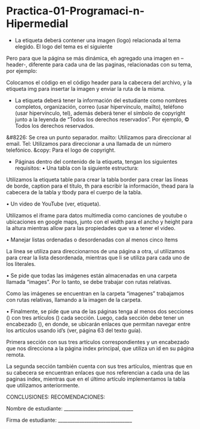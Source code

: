# Practica-01-Programaci-n-Hipermedial


-	La etiqueta deberá contener una imagen (logo) relacionada al tema elegido.
El logo del tema es el siguiente
 
 

Pero para que la página se más dinámica, eh agregado una imagen en –header-, diferente para cada una de las paginas, relacionadas con su tema, por ejemplo:
 
 

Colocamos el código en el código header para la cabecera del archivo, y la etiqueta img para insertar la imagen y enviar la ruta de la misma.
-	La etiqueta deberá tener la información del estudiante como nombres completos, organización, correo (usar hipervínculo, mailto), teléfono (usar hipervínculo, tel), además deberá tener el símbolo de copyright junto a la leyenda de “Todos los derechos reservados”. Por ejemplo, © Todos los derechos reservados.

 
 

&#8226: Se crea un punto separador.
mailto: Utilizamos para direccionar al email.
Tel: Utilizamos para direccionar a una llamada de un número telefónico.
&copy: Para el logo de copyright.

-	Páginas dentro del contenido de la etiqueta, tengan los siguientes requisitos:
•	Una tabla con la siguiente estructura:
 
 

Utilizamos la etiqueta table para crear la tabla border para crear las líneas de borde, caption para el título, th para escribir la información, thead para la cabecera de la tabla y tbody para el cuerpo de la tabla.

•	Un video de YouTube (ver, etiqueta).
 
 

Utilizamos el iframe para datos multimedia como canciones de youtube o ubicaciones en google maps, junto con el width para el ancho y height para la altura mientras allow para las propiedades que va a tener el video.

•	Manejar listas ordenadas o desordenadas con al menos cinco ítems
  

La línea <a name> se utiliza para direccionarnos de una página a otra, ul utilizamos para crear la lista desordenada, mientras que li se utiliza para cada uno de los literales.

•	Se pide que todas las imágenes están almacenadas en una carpeta llamada “images”. Por lo tanto, se debe trabajar con rutas relativas.
 
 
Como las imágenes se encuentran en la carpeta “imagenes” trabajamos con rutas relativas, llamando a la imagen de la carpeta.

•	Finalmente, se pide que una de las páginas tenga al menos dos secciones () con tres artículos () cada sección. Luego, cada sección debe tener un encabezado (), en donde, se ubicarán enlaces que permitan navegar entre los artículos usando id’s (ver, página 63 del texto guía).

 
 
 
 

Primera sección con sus tres artículos correspondientes y un encabezado que nos direcciona a la página index principal, que utiliza un id en su página remota.

 

La segunda sección también cuenta con sus tres artículos, mientras que en su cabecera se encuentran enlaces que nos referencian a cada una de las paginas index, mientras que en el último artículo implementamos la tabla que utilizamos anteriormente.

  












CONCLUSIONES:
RECOMENDACIONES:

Nombre de estudiante: _____________________________


Firma de estudiante: _______________________________

